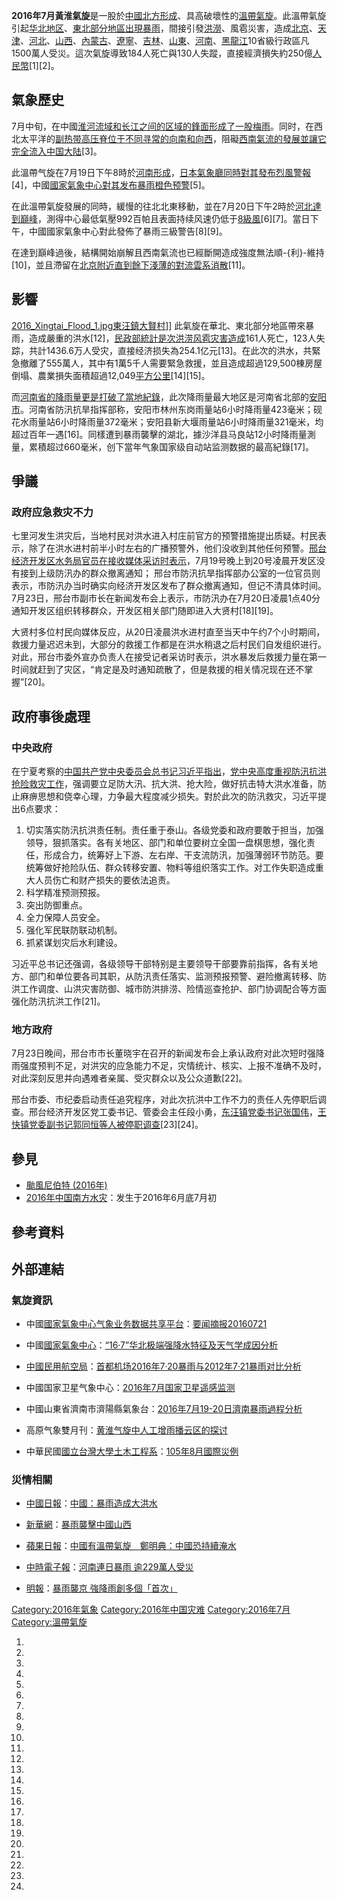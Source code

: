 **2016年7月黃淮氣旋**是一股於[中國北方形成](https://zh.wikipedia.org/wiki/中華人民共和國 "wikilink")、具高破壞性的[溫帶氣旋](../Page/溫帶氣旋.md "wikilink")。此溫帶氣旋引起[华北地区](../Page/华北地区.md "wikilink")、[東北部分地區出現暴雨](https://zh.wikipedia.org/wiki/中國東北地區 "wikilink")，間接引發[洪澇](https://zh.wikipedia.org/wiki/洪澇 "wikilink")、風雹災害，造成[北京](../Page/北京市.md "wikilink")、[天津](../Page/天津市.md "wikilink")、[河北](../Page/河北省.md "wikilink")、[山西](../Page/山西省.md "wikilink")、[內蒙古](https://zh.wikipedia.org/wiki/內蒙古自治区 "wikilink")、[遼寧](https://zh.wikipedia.org/wiki/遼寧省 "wikilink")、[吉林](../Page/吉林省.md "wikilink")、[山東](https://zh.wikipedia.org/wiki/山東省 "wikilink")、[河南](../Page/河南省.md "wikilink")、[黑龍江](https://zh.wikipedia.org/wiki/黑龍江省 "wikilink")10省級行政區凡1500萬人受災。這次氣旋導致184人死亡與130人失蹤，直接經濟損失約250億[人民幣](https://zh.wikipedia.org/wiki/人民幣 "wikilink")\[1\]\[2\]。

## 氣象歷史

7月中旬，在中國[淮河流域和](../Page/淮河.md "wikilink")[长江之间的区域的鋒面形成了一股](../Page/长江.md "wikilink")[梅雨](../Page/梅雨.md "wikilink")。同时，在西北太平洋的[副热带高压脊位于不同寻常的向南和向西](https://zh.wikipedia.org/wiki/副热带高压脊 "wikilink")，阻礙[西南氣流的發展並讓它完全流入中国大陆](../Page/西南氣流.md "wikilink")\[3\]。

此溫帶气旋在7月19日下午8時於[河南形成](https://zh.wikipedia.org/wiki/河南 "wikilink")，[日本氣象廳同時對其發布烈風警報](https://zh.wikipedia.org/wiki/日本氣象廳 "wikilink")\[4\]，中國[國家氣象中心對其发布暴雨橙色预警](https://zh.wikipedia.org/wiki/國家氣象中心 "wikilink")\[5\]。

在此溫帶氣旋發展的同時，緩慢的往北北東移動，並在7月20日下午2時於[河北達到巔峰](../Page/河北省.md "wikilink")，測得中心最低氣壓992百帕且表面持续风速仍低于[8級風](../Page/蒲福氏風級.md "wikilink")\[6\]\[7\]。當日下午，中國國家氣象中心對此發佈了暴雨三級警告\[8\]\[9\]。

在達到巔峰過後，結構開始崩解且西南氣流也已經斷開造成強度無法順-{利}-維持\[10\]，並且滯留在[北京附近直到餘下淺薄的對流雲系消散](https://zh.wikipedia.org/wiki/北京 "wikilink")\[11\]。

## 影響

[2016_Xingtai_Flood_1.jpg](https://zh.wikipedia.org/wiki/File:2016_Xingtai_Flood_1.jpg "fig:2016_Xingtai_Flood_1.jpg")[東汪鎮大賢村](https://zh.wikipedia.org/wiki/東汪鎮 "wikilink")\]\]
此氣旋在華北、東北部分地區帶來暴雨，造成嚴重的洪水\[12\]，[民政部統計是次洪涝风雹灾害造成](https://zh.wikipedia.org/wiki/中華人民共和國民政部 "wikilink")161人死亡，123人失踪，共計1436.6万人受灾，直接经济损失為254.1亿元\[13\]。在此次的洪水，共緊急撤離了555萬人，其中有1萬5千人需要緊急救援，並且造成超過129,500棟房屋倒塌、農業損失面積超過12,049[平方公里](https://zh.wikipedia.org/wiki/平方公里 "wikilink")\[14\]\[15\]。

而[河南省的降雨量更是打破了當地紀錄](../Page/河南省.md "wikilink")，此次降雨量最大地区是河南省北部的[安阳市](../Page/安阳市.md "wikilink")。河南省防汛抗旱指挥部称，安阳市林州东岗雨量站6小时降雨量423毫米；砚花水雨量站6小时降雨量372毫米；安阳县新大堰雨量站6小时降雨量321毫米，均超过百年一遇\[16\]。同樣遭到暴雨襲擊的湖北，據沙洋县马良站12小时降雨量測量，累積超过660毫米，创下當年气象国家级自动站监测数据的最高紀錄\[17\]。

## 爭議

### 政府应急救灾不力

七里河发生洪灾后，当地村民对洪水进入村庄前官方的预警措施提出质疑。村民表示，除了在洪水进村前半小时左右的广播预警外，他们没收到其他任何预警。[邢台经济开发区水务局官员在接收媒体采访时表示](../Page/邢台市.md "wikilink")，7月19号晚上到20号凌晨开发区没有接到上级防汛办的群众撤离通知；
邢台市防汛抗旱指挥部办公室的一位官员则表示，市防汛办当时确实向经济开发区发布了群众撤离通知，但记不清具体时间。7月23日，邢台市副市长在新闻发布会上表示，市防汛办在7月20日凌晨1点40分通知开发区组织转移群众，开发区相关部门随即进入大贤村\[18\]\[19\]。

大贤村多位村民向媒体反应，从20日凌晨洪水进村直至当天中午约7个小时期间，救援力量迟迟未到，大部分的救援工作都是在洪水稍退之后村民们自发组织进行。对此，邢台市委外宣办负责人在接受记者采访时表示，洪水暴发后救援力量在第一时间就赶到了灾区，“肯定是及时通知疏散了，但是救援的相关情况现在还不掌握”\[20\]。

## 政府事後處理

### 中央政府

在宁夏考察的[中国共产党中央委员会总书记](../Page/中国共产党中央委员会总书记.md "wikilink")[习近平指出](../Page/习近平.md "wikilink")，[党中央高度重视防汛抗洪抢险救灾工作](../Page/中国共产党中央委员会.md "wikilink")，强调要立足防大汛、抗大洪、抢大险，做好抗击特大洪水准备，防止麻痹思想和侥幸心理，力争最大程度减少损失。對於此次的防汛救灾，习近平提出6点要求：

1.  切实落实防汛抗洪责任制。责任重于泰山。各级党委和政府要敢于担当，加强领导，狠抓落实。各有关地区、部门和单位要树立全国一盘棋思想，强化责任，形成合力，统筹好上下游、左右岸、干支流防汛，加强薄弱环节防范。要统筹做好抢险队伍、群众转移安置、物料等组织落实工作。对工作失职造成重大人员伤亡和财产损失的要依法追责。
2.  科学精准预测预报。
3.  突出防御重点。
4.  全力保障人员安全。
5.  强化军民联防联动机制。
6.  抓紧谋划灾后水利建设。

习近平总书记还强调，各级领导干部特别是主要领导干部要靠前指挥，各有关地方、部门和单位要各司其职，从防汛责任落实、监测预报预警、避险撤离转移、防洪工作调度、山洪灾害防御、城市防洪排涝、险情巡查抢护、部门协调配合等方面强化防汛抗洪工作\[21\]。

### 地方政府

7月23日晚间，邢台市市长董晓宇在召开的新闻发布会上承认政府对此次短时强降雨强度预判不足，对洪灾的应急能力不足，灾情统计、核实、上报不准确不及时，对此深刻反思并向遇难者亲属、受灾群众以及公众道歉\[22\]。

邢台市委、市纪委启动责任追究程序，对此次抗洪中工作不力的责任人先停职后调查。邢台经济开发区党工委书记、管委会主任段小勇，[东汪镇党委书记张国伟](https://zh.wikipedia.org/wiki/东汪镇_\(邢台县\) "wikilink")，[王快镇党委副书记郭同恒等人被停职调查](https://zh.wikipedia.org/wiki/王快镇 "wikilink")\[23\]\[24\]。

## 參見

  - [颱風尼伯特 (2016年)](../Page/颱風尼伯特_\(2016年\).md "wikilink")
  - [2016年中国南方水灾](../Page/2016年中国南方水灾.md "wikilink")：发生于2016年6月底7月初

## 參考資料

## 外部連結

### 氣旋資訊

  - 中國[國家氣象中心气象业务数据共享平台](https://zh.wikipedia.org/wiki/國家氣象中心 "wikilink")：[要闻摘报20160721](http://lyqx-10-1-64-146.frp.tianqitu.net:8000/npt/newsReport/detail?content_id=803)

  - 中國[國家氣象中心](https://zh.wikipedia.org/wiki/國家氣象中心 "wikilink")：[“16·7”华北极端强降水特征及天气学成因分析](http://qxqk.nmc.cn/ch/reader/create_pdf.aspx?file_no=20170502&flag=1&journal_id=qx&year_id=2017)

  - [中國民用航空局](https://zh.wikipedia.org/wiki/中國民用航空局 "wikilink")：[首都机场2016年7·20暴雨与2012年7·21暴雨对比分析](http://d.wanfangdata.com.cn/periodical/qgsj201701075)

  - 中國国家卫星气象中心：[2016年7月国家卫星遥感监测](http://www.nsmc.org.cn/NSMC/UploadFiles/Files/ygyb/ygyb201607.pdf)

  - 中國山東省濟南市濟陽縣氣象台：[2016年7月19-20日濟南暴雨過程分析](https://web.archive.org/web/20171003225651/http://www.nykxw.com/upload/2017-3/2017032356104065.pdf)

  - 高原气象雙月刊：[黄淮气旋中人工增雨播云区的探讨](http://gyqx.westgis.ac.cn/CN/Y2006/V25/I1/128)

  - 中華民國[國立台灣大學土木工程系](https://zh.wikipedia.org/wiki/國立台灣大學 "wikilink")：[105年8月國際災例](http://140.112.12.21/site/dppp/files/2/105%E5%B9%B408%E6%9C%88%E5%9C%8B%E9%9A%9B%E7%81%BD%E4%BE%8B.pdf)

### 災情相關

  - [中國日報](https://zh.wikipedia.org/wiki/中國日報 "wikilink")：[中國：暴雨造成大洪水](http://www.chinadaily.com.cn/china/2016summerflooding/)

  - [新華網](https://zh.wikipedia.org/wiki/新華網 "wikilink")：[暴雨襲擊中國山西](http://news.xinhuanet.com/english/photo/2016-07/19/c_135524697_2.htm)

  - [蘋果日報](https://zh.wikipedia.org/wiki/蘋果日報_\(台灣\) "wikilink")：[中國有溫帶氣旋　鄭明典：中國恐持續淹水](http://www.appledaily.com.tw/realtimenews/article/new/20160714/907671/2)

  - [中時電子報](../Page/中國時報.md "wikilink")：[河南連日暴雨
    逾229萬人受災](http://www.chinatimes.com/newspapers/20160730000782-260302)

  - [明報](../Page/明報.md "wikilink")：[暴雨襲京
    強降雨創多個「首次」](http://www.mingpaocanada.com/van/htm/News/20160722/tcah1.htm)

[Category:2016年氣象](https://zh.wikipedia.org/wiki/Category:2016年氣象 "wikilink")
[Category:2016年中国灾难](https://zh.wikipedia.org/wiki/Category:2016年中国灾难 "wikilink")
[Category:2016年7月](https://zh.wikipedia.org/wiki/Category:2016年7月 "wikilink")
[Category:溫帶氣旋](https://zh.wikipedia.org/wiki/Category:溫帶氣旋 "wikilink")

1.
2.

3.

4.

5.

6.

7.

8.

9.

10.

11.

12.

13.
14.
15.

16.

17.

18.

19.

20.
21.

22.

23.

24.